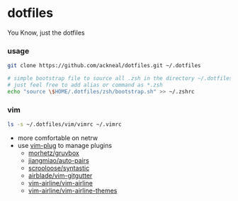 # dotfiles

You Know, just the dotfiles

### usage
```sh
git clone https://github.com/ackneal/dotfiles.git ~/.dotfiles

# simple bootstrap file to source all .zsh in the directory ~/.dotfiles
# just feel free to add alias or command as *.zsh 
echo "source \$HOME/.dotfiles/zsh/bootstrap.sh" >> ~/.zshrc
```

### vim
```sh
ls -s ~/.dotfiles/vim/vimrc ~/.vimrc
```
* more comfortable on netrw
* use [vim-plug](https://github.com/junegunn/vim-plug#installation) to manage plugins
  * [morhetz/gruvbox](https://github.com/morhetz/gruvbox)
  * [jiangmiao/auto-pairs](https://github.com/jiangmiao/auto-pairs)
  * [scrooloose/syntastic](https://github.com/scrooloose/syntastic)
  * [airblade/vim-gitgutter](https://github.com/airblade/vim-gitgutter)
  * [vim-airline/vim-airline](https://github.com/vim-airline/vim-airline)
  * [vim-airline/vim-airline-themes](https://github.com/vim-airline/vim-airline-themes)
